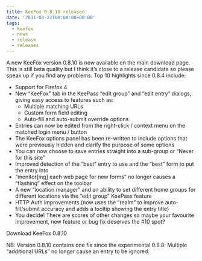 ```yaml
---
title: KeeFox 0.8.10 released
date: '2011-03-22T00:00:00+00:00'
tags:
  - keefox
  - news
  - release
  - releases
---
```

<p>A new KeeFox version 0.8.10 is now available on the main download page.  This is still beta quality but I think it’s close to a release  candidate so please speak up if you find any problems. Top 10  highlights since 0.8.4 include: </p><ul><li> Support for Firefox 4 	</li><li>New “KeeFox” tab in the KeePass “edit group” and “edit entry” dialogs, giving easy access to features such as: <ul><li>Multiple matching URLs 	</li><li>Custom form field editing 	</li><li>Auto-fill and auto-submit override options </li></ul> </li><li>Entries can now be edited from the right-click / context menu on the matched login menu / button 	</li><li>The KeeFox options panel has been re-written to include options that  were previously hidden and clarify the purpose of some options 	</li><li> You can now choose to save entries straight into a sub-group or “Never for this site” 	</li><li> Improved detection of the “best” entry to use and the “best” form to put the entry into 	</li><li>“monitor[ing] each web page for new forms” no longer causes a “flashing” effect on the toolbar 	</li><li>A new “location manager” and an ability to set different home  groups for different locations via the “edit group” KeePass feature 	</li><li> HTTP Auth improvements (now uses the “realm” to improve auto-fill/submit accuracy and adds a tooltip showing the entry title) 	</li><li>You decide! There are scores of other changes so maybe your favourite improvement, new feature or bug fix deserves the #10 spot? </li></ul><p>Download KeeFox 0.8.10
</p>
<p>NB: Version 0.8.10 contains one fix since the experimental 0.8.8:  Multiple “additional URLs” no longer cause an entry to be ignored.</p>
